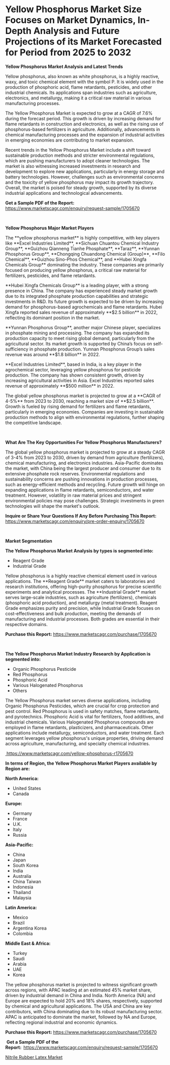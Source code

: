 <p><h1>Yellow Phosphorus Market Size Focuses on Market Dynamics, In-Depth Analysis and Future Projections of its Market Forecasted for Period from 2025 to 2032</h1></p><p><strong>Yellow Phosphorus Market Analysis and Latest Trends</strong></p>
<p><p>Yellow phosphorus, also known as white phosphorus, is a highly reactive, waxy, and toxic chemical element with the symbol P. It is widely used in the production of phosphoric acid, flame retardants, pesticides, and other industrial chemicals. Its applications span industries such as agriculture, electronics, and metallurgy, making it a critical raw material in various manufacturing processes.</p><p>The Yellow Phosphorus Market is expected to grow at a CAGR of 7.6% during the forecast period. This growth is driven by increasing demand for flame retardants in construction and electronics, as well as the rising use of phosphorus-based fertilizers in agriculture. Additionally, advancements in chemical manufacturing processes and the expansion of industrial activities in emerging economies are contributing to market expansion.</p><p>Recent trends in the Yellow Phosphorus Market include a shift toward sustainable production methods and stricter environmental regulations, which are pushing manufacturers to adopt cleaner technologies. The market is also witnessing increased investments in research and development to explore new applications, particularly in energy storage and battery technologies. However, challenges such as environmental concerns and the toxicity of yellow phosphorus may impact its growth trajectory. Overall, the market is poised for steady growth, supported by its diverse industrial applications and technological advancements.</p></p>
<p><strong>Get a Sample PDF of the Report:&nbsp;</strong> <a href="https://www.marketscagr.com/enquiry/request-sample/1705670?utm_campaign=2186&utm_medium=2&utm_source=Github&utm_content=ia&utm_term=25012025&utm_id=yellow-phosphorus">https://www.marketscagr.com/enquiry/request-sample/1705670</a></p>
<p>&nbsp;</p>
<p><strong>Yellow Phosphorus Major Market Players</strong></p>
<p><p>The **yellow phosphorus market** is highly competitive, with key players like **Excel Industries Limited**, **Sichuan Chuantou Chemical Industry Group**, **Guizhou Qianneng Tianhe Phosphate**, **Taraz**, **Yunnan Phosphorus Group**, **Chongqing Chuandong Chemical (Group)**, **Filo Chemical**, **Guizhou Sino-Phos Chemical**, and **Hubei Xingfa Chemicals Group** dominating the industry. These companies are primarily focused on producing yellow phosphorus, a critical raw material for fertilizers, pesticides, and flame retardants.</p><p>**Hubei Xingfa Chemicals Group** is a leading player, with a strong presence in China. The company has experienced steady market growth due to its integrated phosphate production capabilities and strategic investments in R&D. Its future growth is expected to be driven by increasing demand for phosphorus-based agrochemicals and flame retardants. Hubei Xingfa reported sales revenue of approximately **$2.5 billion** in 2022, reflecting its dominant position in the market.</p><p>**Yunnan Phosphorus Group**, another major Chinese player, specializes in phosphate mining and processing. The company has expanded its production capacity to meet rising global demand, particularly from the agricultural sector. Its market growth is supported by China’s focus on self-sufficiency in phosphate production. Yunnan Phosphorus Group’s sales revenue was around **$1.8 billion** in 2022.</p><p>**Excel Industries Limited**, based in India, is a key player in the agrochemical sector, leveraging yellow phosphorus for pesticide production. The company has shown consistent growth, driven by increasing agricultural activities in Asia. Excel Industries reported sales revenue of approximately **$500 million** in 2022.</p><p>The global yellow phosphorus market is projected to grow at a **CAGR of 4-5%** from 2023 to 2030, reaching a market size of **$2.5 billion**. Growth is fueled by rising demand for fertilizers and flame retardants, particularly in emerging economies. Companies are investing in sustainable production methods to align with environmental regulations, further shaping the competitive landscape.</p></p>
<p>&nbsp;</p>
<p><strong>What Are The Key Opportunities For Yellow Phosphorus Manufacturers?</strong></p>
<p><p>The global yellow phosphorus market is projected to grow at a steady CAGR of 3-4% from 2023 to 2030, driven by demand from agriculture (fertilizers), chemical manufacturing, and electronics industries. Asia-Pacific dominates the market, with China being the largest producer and consumer due to its extensive phosphate rock reserves. Environmental regulations and sustainability concerns are pushing innovations in production processes, such as energy-efficient methods and recycling. Future growth will hinge on expanding applications in flame retardants, semiconductors, and water treatment. However, volatility in raw material prices and stringent environmental policies may pose challenges. Strategic investments in green technologies will shape the market's outlook.</p></p>
<p><strong>Inquire or Share Your Questions If Any Before Purchasing This Report:</strong> <a href="https://www.marketscagr.com/enquiry/pre-order-enquiry/1705670?utm_campaign=2186&utm_medium=2&utm_source=Github&utm_content=ia&utm_term=25012025&utm_id=yellow-phosphorus">https://www.marketscagr.com/enquiry/pre-order-enquiry/1705670</a></p>
<p>&nbsp;</p>
<p><strong>Market Segmentation</strong></p>
<p><strong>The Yellow Phosphorus Market Analysis by types is segmented into:</strong></p>
<p><ul><li>Reagent Grade</li><li>Industrial Grade</li></ul></p>
<p><p>Yellow phosphorus is a highly reactive chemical element used in various applications. The **Reagent Grade** market caters to laboratories and research institutions, offering high-purity phosphorus for precise scientific experiments and analytical processes. The **Industrial Grade** market serves large-scale industries, such as agriculture (fertilizers), chemicals (phosphoric acid production), and metallurgy (metal treatment). Reagent Grade emphasizes purity and precision, while Industrial Grade focuses on cost-effectiveness and bulk production, meeting the demands of manufacturing and industrial processes. Both grades are essential in their respective domains.</p></p>
<p><strong>Purchase this Report:&nbsp;</strong><a href="https://www.marketscagr.com/purchase/1705670?utm_campaign=2186&utm_medium=2&utm_source=Github&utm_content=ia&utm_term=25012025&utm_id=yellow-phosphorus">https://www.marketscagr.com/purchase/1705670</a></p>
<p>&nbsp;</p>
<p><strong>The Yellow Phosphorus Market Industry Research by Application is segmented into:</strong></p>
<p><ul><li>Organic Phosphorus Pesticide</li><li>Red Phosphorus</li><li>Phosphoric Acid</li><li>Various Halogenated Phosphorus</li><li>Others</li></ul></p>
<p><p>The Yellow Phosphorus market serves diverse applications, including Organic Phosphorus Pesticides, which are crucial for crop protection and pest control. Red Phosphorus is used in safety matches, flame retardants, and pyrotechnics. Phosphoric Acid is vital for fertilizers, food additives, and industrial chemicals. Various Halogenated Phosphorus compounds are employed in flame retardants, plasticizers, and pharmaceuticals. Other applications include metallurgy, semiconductors, and water treatment. Each segment leverages yellow phosphorus's unique properties, driving demand across agriculture, manufacturing, and specialty chemical industries.</p></p>
<p><a href="https://www.marketscagr.com/yellow-phosphorus-r1705670?utm_campaign=2186&utm_medium=2&utm_source=Github&utm_content=ia&utm_term=25012025&utm_id=yellow-phosphorus">&nbsp;https://www.marketscagr.com/yellow-phosphorus-r1705670</a></p>
<p><strong>In terms of Region, the Yellow Phosphorus Market Players available by Region are:</strong></p>
<p>
    <p> <strong> North America: </strong>
        <ul>
            <li>United States</li>
            <li>Canada</li>
        </ul>
        </p> 
    <p> <strong> Europe: </strong>
        <ul>
            <li>Germany</li>
            <li>France</li>
            <li>U.K.</li>
            <li>Italy</li>
            <li>Russia</li>
        </ul>
        </p> 
    <p> <strong> Asia-Pacific: </strong>
        <ul>
            <li>China</li>
            <li>Japan</li>
            <li>South Korea</li>
            <li>India</li>
            <li>Australia</li>
            <li>China Taiwan</li>
            <li>Indonesia</li>
            <li>Thailand</li>
            <li>Malaysia</li>
        </ul>
        </p> 
    <p> <strong> Latin America: </strong>
        <ul>
            <li>Mexico</li>
            <li>Brazil</li>
            <li>Argentina Korea</li>
            <li>Colombia</li>
        </ul>
        </p> 
    <p> <strong> Middle East & Africa: </strong>
        <ul>
            <li>Turkey</li>
            <li>Saudi</li>
            <li>Arabia</li>
            <li>UAE</li>
            <li>Korea</li>
        </ul>
    </p>
    </p>
<p><p>The yellow phosphorus market is projected to witness significant growth across regions, with APAC leading at an estimated 45% market share, driven by industrial demand in China and India. North America (NA) and Europe are expected to hold 20% and 18% shares, respectively, supported by chemical and agricultural applications. The USA and China are key contributors, with China dominating due to its robust manufacturing sector. APAC is anticipated to dominate the market, followed by NA and Europe, reflecting regional industrial and economic dynamics.</p></p>
<p><strong>Purchase this Report: </strong><a href="https://www.marketscagr.com/purchase/1705670?utm_campaign=2186&utm_medium=2&utm_source=Github&utm_content=ia&utm_term=25012025&utm_id=yellow-phosphorus">https://www.marketscagr.com/purchase/1705670</a></p>
<p>&nbsp;<strong>Get a Sample PDF of the Report:&nbsp;&nbsp;</strong><a href="https://www.marketscagr.com/enquiry/request-sample/1705670?utm_campaign=2186&utm_medium=2&utm_source=Github&utm_content=ia&utm_term=25012025&utm_id=yellow-phosphorus">https://www.marketscagr.com/enquiry/request-sample/1705670</a></p>
<p><strong></strong></p>
<p><p><a href="https://github.com/nathandecarvalho/Market-Research-Report-List-5/blob/main/nitrile-rubber-latex-market.md?utm_campaign=2186&utm_medium=2&utm_source=Github&utm_content=ia&utm_term=25012025&utm_id=yellow-phosphorus">Nitrile Rubber Latex Market</a></p></p>